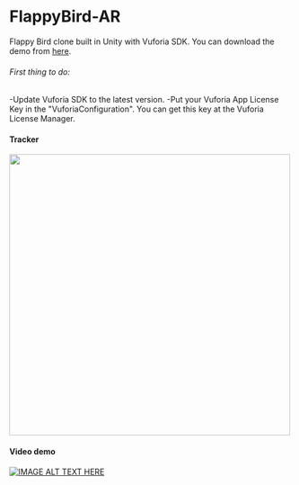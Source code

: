# FlappyBird-AR

Flappy Bird clone built in Unity with Vuforia SDK. You can download the demo from [here](https://github.com/Mika412/FlappyBird-AR/raw/master/Flappy.apk).

###### First thing to do:
-Update Vuforia SDK to the latest version.
-Put your Vuforia App License Key in the "VuforiaConfiguration". You can get this key at the Vuforia License Manager.

#### Tracker
<img src="https://user-images.githubusercontent.com/5073663/28045231-b8cabebe-65d3-11e7-80a5-e27aeb0612f5.png" width="500"/>

#### Video demo
[![IMAGE ALT TEXT HERE](https://img.youtube.com/vi/_dv7ArIFALw/0.jpg)](https://www.youtube.com/watch?v=_dv7ArIFALw)
